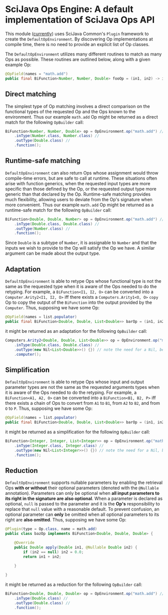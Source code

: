 # SciJava Ops Engine: A default implementation of SciJava Ops API

This module ([currently](https://github.com/scijava/scijava/issues/55)) uses SciJava Common's `Plugin` framework to create the `DefaultOpEnvironment`. By discovering Op implementations at compile time, there is no need to provide an explicit list of Op classes.

The `DefaultOpEnvironment` utilizes many different routines to match as many Ops as possible. These routines are outlined below, along with a given example Op:

```java
@OpField(names = "math.add")
public final BiFunction<Number, Number, Double> fooOp = (in1, in2) -> in1.doubleValue() + in2.doubleValue(); 
```

## Direct matching

The simplest type of Op matching involves a direct comparison on the functional types of the requested Op and the Ops known to the environment. Thus our example `math.add` Op might be returned as a direct match for the following `OpBuilder` call:

```java
BiFunction<Number, Number, Double> op = OpEnvironment.op("math.add") //
	.inType(Number.class, Number.class) //
	.outType(Double.class) //
	.function();
```

## Runtime-safe matching

`DefaultOpEnvironment` can also return Ops whose assignment would throw compile-time errors, but are safe to call at runtime. These situations often arise with function generics, when the requested input types are more specific than those defined by the Op, or the requested output type more generic than that declared by the Op. Runtime-safe matching provides much flexibility, allowing users to deviate from the Op's signature when more convenient. Thus our example `math.add` Op might be returned as a runtime-safe match for the following `OpBuilder` call:

```java
BiFunction<Double, Double, Number> op = OpEnvironment.op("math.add") //
	.inType(Double.class, Double.class) //
	.outType(Number.class) //
	.function();
```

Since `Double` is a subtype of `Number`, it is assignable to `Number` and that the inputs we wish to provide to the Op will satisfy the Op we have. A similar argument can be made about the output type.

## Adaptation

`DefaultOpEnvironment` is able to retype Ops whose functional type is not the same as the requested type when it is aware of the Ops needed to do the retyping. For example, a `BiFunction<I1, I2, O>` can be converted into a `Computer.Arity2<I1, I2, O>` iff there exists a `Computers.Arity1<O, O>` `copy` Op to copy the output of the `BiFunction` into the output provided by the `Computer`. Thus, supposing we have some Op:

```java
@OpField(names = list.populator)
public final BiFunction<Double, Double, List<Double>> barOp = (in1, in2) -> Arrays.asList(in1, in2);
```

it might be returned as an adaptation for the following `OpBuilder` call:


```java
Computers.Arity2<Double, Double, List<Double>> op = OpEnvironment.op("math.add") //
	.inType(Double.class, Double.class) //
	.outType(new Nil<List<Double>>() {}) // note the need for a Nil, because we need to specify a generic type.
	.computer();
```

## Simplification

`DefaultOpEnvironment` is able to retype Ops whose input and output parameter types are not the same as the requested arguments types when it is aware of the Ops needed to do the retyping. For example, a `BiFunction<A1, A2, O>` can be converted into a `BiFunction<B1, B2, P>` iff there exists a chain of Ops to convert from `A1` to `B1`, from `A2` to `B2`, and from `O` to `P`. Thus, supposing we have some Op:

```java
@OpField(names = list.populator)
public final BiFunction<Double, Double, List<Double>> barOp = (in1, in2) -> Arrays.asList(in1, in2);
```

it might be returned as a simplification for the following `OpBuilder` call:


```java
BiFunction<Integer, Integer, List<Integer>> op = OpEnvironment.op("math.add") //
	.inType(Integer.class, Integer.class) //
	.outType(new Nil<List<Integer>>() {}) // note the need for a Nil, because we need to specify a generic type.
	.function();
```

## Reduction

`DefaultOpEnvironment` supports nullable parameters by enabling the retrieval Ops **with or without** their optional parameters (denoted with the `@Nullable` annotation). Parameters can only be optional when **all input parameters to its right in the signature are also optional**. When a parameter is declared as optional, `null` is passed to the parameter and it is the **Op's** responsibility to replace that `null` value with a reasonable default. To prevent confusion, an optional parameter can **only** be omitted when all optional parameters to its right are **also omitted**. Thus, supposing we have some Op:

```java
@Plugin(type = Op.class, name = math.add)
public class bazOp implements BiFunction<Double, Double, Double> {

	@Override
	public Double apply(Double in1, @Nullable Double in2) {
		if (in2 == null) in2 = 0.0;
		return in1 + in2;
	
	}

}
```

it might be returned as a reduction for the following `OpBuilder` call:


```java
BiFunction<Double, Double, Double> op = OpEnvironment.op("math.add") //
	.inType(Double.class) //
	.outType(Double.class) //
	.function();
```

